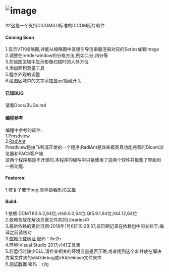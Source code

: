 ![image](https://github.com/AngelaViVi/QvtkDicomReader/QvtkDicomViewer/Resources/Avalon_start.png) 
===========================
##这是一个支持DICOM3.0标准的DICOM阅片软件

#### Coming Soon
1.显示VTK缩略图,并能从缩略图中直接引导渲染器渲染对应的Series或者Image<br>
2.调整在renderwindow的分格方法,例如二分,四分等<br>
3.在绘图区域中显示影像扫描时的人体方位<br>
4.添加面积测量工具<br>
5.程序外观的调整<br>
6.绘图区域中的文字添加显示/隐藏开关<br>

#### 已知BUG
请看Docs/BUGs.md<br>

#### 编程参考
编程中参考的软件:<br>
1.[Pmsdview](http://pmsdview-12.updatestar.com/)<br/>
2.[RadiAnt](https://www.radiantviewer.com/)<br/>
Pmsdview是由飞利浦开发的一个程序;RadiAnt是效率极高且功能完善的Dicom浏览器和PACS客户端<br>
这两个程序都是不开源的,本程序的编写中只是使用了这两个软件并借鉴了界面和一些功能.<br>

#### Features:
1.修复了若干bug.具体请看[BUG文档](https://github.com/AngelaViVi/QvtkDicomReader/Docs/BUGs.md)

#### Build:
1.依赖:DCMTK3.6.2,64位;vtk8.0.0,64位;Qt5.9.1,64位;itk4.12,64位 <br>
2.依赖包放在解决方案文件夹的Libraries中<br>
3.最新依赖的更新日期:2018年1月6日10:28:57,该日期记录在依赖包中的文档下,编译之前请核对<br>
3.[依赖下载地址](https://pan.baidu.com/s/1c1ADO3I) 密码：8e2h<br>
4.环境:Visual Studio 2017,v141工具集<br>
5.若运行时缺少DLL,请检查相关的环境变量是否正确,或者找到这个dll并放在解决方案文件夹的x64/debug或x64/release文件夹中<br>
6.[测试数据](https://pan.baidu.com/s/1kURu74b) 密码：zjlg<br>

